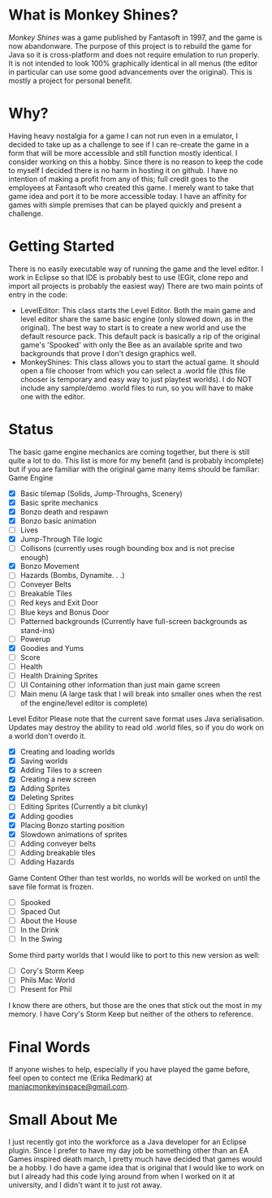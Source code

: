 # What is Monkey Shines?
*Monkey Shines* was a game published by Fantasoft in 1997, and the game is now abandonware. The purpose of this project is to rebuild the game for Java so it is cross-platform and does not require emulation to run properly. It is not intended to look 100% graphically identical in all menus (the editor in particular can use some good advancements over the original). This is mostly a project for personal benefit.

# Why?
Having heavy nostalgia for a game I can not run even in a emulator, I decided to take up as a challenge to see if I can re-create the game in a form that will be more accessible and still function mostly identical. I consider working on this a hobby. Since there is no reason to keep the code to myself I decided there is no harm in hosting it on github. I have no intention of making a profit from any of this; full credit goes to the employees at Fantasoft who created this game. I merely want to take that game idea and port it to be more accessible today. I have an affinity for games with simple premises that can be played quickly and present a challenge.

# Getting Started
There is no easily executable way of running the game and the level editor. I work in Eclipse so that IDE is probably best to use (EGit, clone repo and import all projects is probably the easiest way)
There are two main points of entry in the code:
- LevelEditor: This class starts the Level Editor. Both the main game and level editor share the same basic engine (only slowed down, as in the original). The best way to start is to create a new world and use the default resource pack. This default pack is basically a rip of the original game's 'Spooked' with only the Bee as an available sprite and two backgrounds that prove I don't design graphics well. 
- MonkeyShines: This class allows you to start the actual game. It should open a file chooser from which you can select a .world file (this file chooser is temporary and easy way to just playtest worlds). I do NOT include any sample/demo .world files to run, so you will have to make one with the editor.

# Status
The basic game engine mechanics are coming together, but there is still quite a lot to do. This list is more for my benefit (and is probably incomplete) but if you are familiar with the original game many items should be familiar:
Game Engine
- [x] Basic tilemap (Solids, Jump-Throughs, Scenery)
- [x] Basic sprite mechanics
- [x] Bonzo death and respawn
- [x] Bonzo basic animation
- [ ] Lives
- [x] Jump-Through Tile logic
- [ ] Collisons (currently uses rough bounding box and is not precise enough)
- [x] Bonzo Movement
- [ ] Hazards (Bombs, Dynamite. . .)
- [ ] Conveyer Belts
- [ ] Breakable Tiles
- [ ] Red keys and Exit Door
- [ ] Blue keys and Bonus Door
- [ ] Patterned backgrounds (Currently have full-screen backgrounds as stand-ins)
- [ ] Powerup
- [x] Goodies and Yums
- [ ] Score
- [ ] Health
- [ ] Health Draining Sprites
- [ ] UI Containing other information than just main game screen
- [ ] Main menu (A large task that I will break into smaller ones when the rest of the engine/level editor is complete)

Level Editor
Please note that the current save format uses Java serialisation. Updates may destroy the ability to read old .world files, so if you do work on a world don't overdo it.
- [x] Creating and loading worlds
- [x] Saving worlds
- [x] Adding Tiles to a screen
- [x] Creating a new screen
- [x] Adding Sprites
- [x] Deleting Sprites
- [ ] Editing Sprites (Currently a bit clunky)
- [x] Adding goodies
- [x] Placing Bonzo starting position
- [x] Slowdown animations of sprites
- [ ] Adding conveyer belts
- [ ] Adding breakable tiles
- [ ] Adding Hazards

Game Content
Other than test worlds, no worlds will be worked on until the save file format is frozen.
- [ ] Spooked
- [ ] Spaced Out
- [ ] About the House
- [ ] In the Drink
- [ ] In the Swing

Some third party worlds that I would like to port to this new version as well:
- [ ] Cory's Storm Keep
- [ ] Phils Mac World
- [ ] Present for Phil

I know there are others, but those are the ones that stick out the most in my memory. I have Cory's Storm Keep but neither of the others to reference.

# Final Words
If anyone wishes to help, especially if you have played the game before, feel open to contect me (Erika Redmark) at maniacmonkeyinspace@gmail.com. 

# Small About Me
I just recently got into the workforce as a Java developer for an Eclipse plugin. Since I prefer to have my day job be something other than an EA Games inspired death march, I pretty much have decided that games would be a hobby. I do have a game idea that is original that I would like to work on but I already had this code lying around from when I worked on it at university, and I didn't want it to just rot away.



